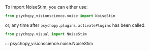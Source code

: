 To import NoiseStim, you can either use:
```python
from psychopy_visionscience.noise import NoiseStim
```
or, any time after `psychopy.plugins.activatePlugins` has been called:
```python
from psychopy.visual import NoiseStim
```

::: psychopy_visionscience.noise.NoiseStim
